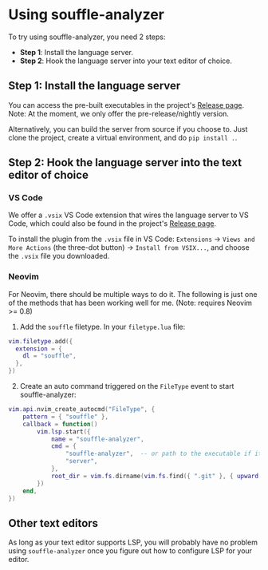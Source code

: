 # Using souffle-analyzer

To try using souffle-analyzer, you need 2 steps:

* **Step 1**: Install the language server.
* **Step 2**: Hook the language server into your text editor of choice.

## Step 1: Install the language server

You can access the pre-built executables in the project's [Release page](https://github.com/nathanwn/souffle-analyzer/releases/tag/nightly). Note: At the moment, we only offer the pre-release/nightly version.

Alternatively, you can build the server from source if you choose to. Just clone the project, create a virtual environment, and do `pip install .`.

## Step 2: Hook the language server into the text editor of choice

### VS Code

We offer a `.vsix` VS Code extension that wires the language server to VS Code, which could also be found in the project's [Release page](https://github.com/nathanwn/souffle-analyzer/releases/tag/nightly).

To install the plugin from the `.vsix` file in VS Code: `Extensions` -> `Views and More Actions` (the three-dot button) -> `Install from VSIX...`, and choose the `.vsix` file you downloaded.

### Neovim

For Neovim, there should be multiple ways to do it. The following is just one of the methods that has been working well for me. (Note: requires Neovim >= 0.8)

1. Add the `souffle` filetype. In your `filetype.lua` file:

```lua
vim.filetype.add({
  extension = {
    dl = "souffle",
  },
})
```

2. Create an auto command triggered on the `FileType` event to start souffle-analyzer:

```lua
vim.api.nvim_create_autocmd("FileType", {
    pattern = { "souffle" },
    callback = function()
        vim.lsp.start({
            name = "souffle-analyzer",
            cmd = {
                "souffle-analyzer",  -- or path to the executable if it is not in PATH
                "server",
            },
            root_dir = vim.fs.dirname(vim.fs.find({ ".git" }, { upward = true })[1]),
        })
    end,
})
```

## Other text editors

As long as your text editor supports LSP, you will probably have no problem using `souffle-analyzer` once you figure out how to configure LSP for your editor.

